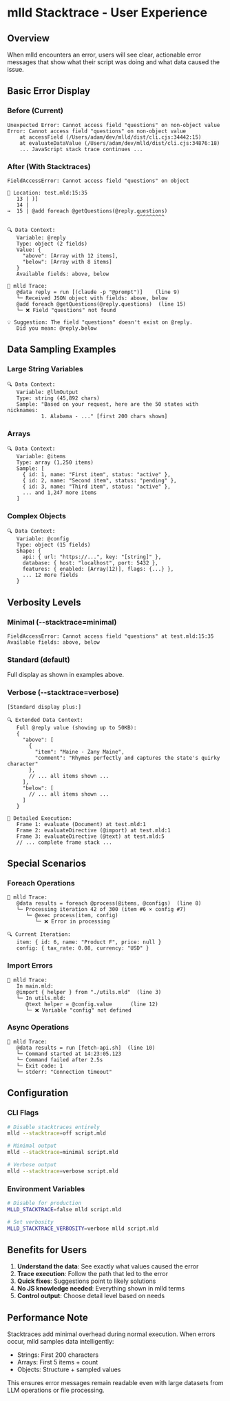 # mlld Stacktrace - User Experience

## Overview
When mlld encounters an error, users will see clear, actionable error messages that show what their script was doing and what data caused the issue.

## Basic Error Display

### Before (Current)
```
Unexpected Error: Cannot access field "questions" on non-object value
Error: Cannot access field "questions" on non-object value
    at accessField (/Users/adam/dev/mlld/dist/cli.cjs:34442:15)
    at evaluateDataValue (/Users/adam/dev/mlld/dist/cli.cjs:34876:18)
    ... JavaScript stack trace continues ...
```

### After (With Stacktraces)
```
FieldAccessError: Cannot access field "questions" on object

📍 Location: test.mld:15:35
   13 | )]
   14 | 
→  15 | @add foreach @getQuestions(@reply.questions)
                                          ^^^^^^^^^

🔍 Data Context:
   Variable: @reply
   Type: object (2 fields)
   Value: {
     "above": [Array with 12 items],
     "below": [Array with 8 items]
   }
   Available fields: above, below

🔄 mlld Trace:
   @data reply = run [(claude -p "@prompt")]    (line 9)
   └─ Received JSON object with fields: above, below
   @add foreach @getQuestions(@reply.questions)  (line 15)
   └─ ❌ Field "questions" not found

💡 Suggestion: The field "questions" doesn't exist on @reply.
   Did you mean: @reply.below
```

## Data Sampling Examples

### Large String Variables
```
🔍 Data Context:
   Variable: @llmOutput
   Type: string (45,892 chars)
   Sample: "Based on your request, here are the 50 states with nicknames:
           1. Alabama - ..." [first 200 chars shown]
```

### Arrays
```
🔍 Data Context:
   Variable: @items
   Type: array (1,250 items)
   Sample: [
     { id: 1, name: "First item", status: "active" },
     { id: 2, name: "Second item", status: "pending" },
     { id: 3, name: "Third item", status: "active" },
     ... and 1,247 more items
   ]
```

### Complex Objects
```
🔍 Data Context:
   Variable: @config
   Type: object (15 fields)
   Shape: {
     api: { url: "https://...", key: "[string]" },
     database: { host: "localhost", port: 5432 },
     features: { enabled: [Array(12)], flags: {...} },
     ... 12 more fields
   }
```

## Verbosity Levels

### Minimal (--stacktrace=minimal)
```
FieldAccessError: Cannot access field "questions" at test.mld:15:35
Available fields: above, below
```

### Standard (default)
Full display as shown in examples above.

### Verbose (--stacktrace=verbose)
```
[Standard display plus:]

🔍 Extended Data Context:
   Full @reply value (showing up to 50KB):
   {
     "above": [
       {
         "item": "Maine - Zany Maine",
         "comment": "Rhymes perfectly and captures the state's quirky character"
       },
       // ... all items shown ...
     ],
     "below": [
       // ... all items shown ...
     ]
   }

🔄 Detailed Execution:
   Frame 1: evaluate (Document) at test.mld:1
   Frame 2: evaluateDirective (@import) at test.mld:1
   Frame 3: evaluateDirective (@text) at test.mld:5
   // ... complete frame stack ...
```

## Special Scenarios

### Foreach Operations
```
🔄 mlld Trace:
   @data results = foreach @process(@items, @configs)  (line 8)
   └─ Processing iteration 42 of 300 (item #6 × config #7)
      └─ @exec process(item, config)
         └─ ❌ Error in processing
         
🔍 Current Iteration:
   item: { id: 6, name: "Product F", price: null }
   config: { tax_rate: 0.08, currency: "USD" }
```

### Import Errors
```
🔄 mlld Trace:
   In main.mld:
   @import { helper } from "./utils.mld"  (line 3)
   └─ In utils.mld:
      @text helper = @config.value      (line 12)
      └─ ❌ Variable "config" not defined
```

### Async Operations
```
🔄 mlld Trace:
   @data results = run [fetch-api.sh]  (line 10)
   └─ Command started at 14:23:05.123
   └─ Command failed after 2.5s
   └─ Exit code: 1
   └─ stderr: "Connection timeout"
```

## Configuration

### CLI Flags
```bash
# Disable stacktraces entirely
mlld --stacktrace=off script.mld

# Minimal output
mlld --stacktrace=minimal script.mld

# Verbose output
mlld --stacktrace=verbose script.mld
```

### Environment Variables
```bash
# Disable for production
MLLD_STACKTRACE=false mlld script.mld

# Set verbosity
MLLD_STACKTRACE_VERBOSITY=verbose mlld script.mld
```

## Benefits for Users

1. **Understand the data**: See exactly what values caused the error
2. **Trace execution**: Follow the path that led to the error
3. **Quick fixes**: Suggestions point to likely solutions
4. **No JS knowledge needed**: Everything shown in mlld terms
5. **Control output**: Choose detail level based on needs

## Performance Note

Stacktraces add minimal overhead during normal execution. When errors occur, mlld samples data intelligently:
- Strings: First 200 characters
- Arrays: First 5 items + count
- Objects: Structure + sampled values

This ensures error messages remain readable even with large datasets from LLM operations or file processing.